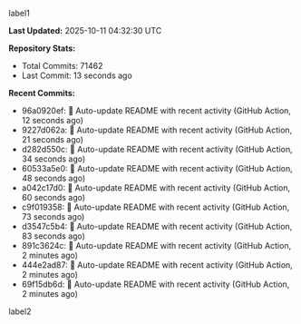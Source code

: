 
label1 
<!-- ACTIVITY_START -->
**Last Updated:** 2025-10-11 04:32:30 UTC

**Repository Stats:**
- Total Commits: 71462
- Last Commit: 13 seconds ago

**Recent Commits:**
- 96a0920ef: 🤖 Auto-update README with recent activity (GitHub Action, 12 seconds ago)
- 9227d062a: 🤖 Auto-update README with recent activity (GitHub Action, 21 seconds ago)
- d282d550c: 🤖 Auto-update README with recent activity (GitHub Action, 34 seconds ago)
- 60533a5e0: 🤖 Auto-update README with recent activity (GitHub Action, 48 seconds ago)
- a042c17d0: 🤖 Auto-update README with recent activity (GitHub Action, 60 seconds ago)
- c9f019358: 🤖 Auto-update README with recent activity (GitHub Action, 73 seconds ago)
- d3547c5b4: 🤖 Auto-update README with recent activity (GitHub Action, 83 seconds ago)
- 891c3624c: 🤖 Auto-update README with recent activity (GitHub Action, 2 minutes ago)
- 444e2ad87: 🤖 Auto-update README with recent activity (GitHub Action, 2 minutes ago)
- 69f15db6d: 🤖 Auto-update README with recent activity (GitHub Action, 2 minutes ago)
<!-- ACTIVITY_END -->

label2
